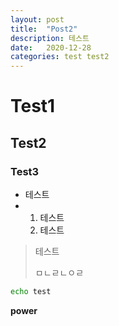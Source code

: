 ```yaml
---
layout: post
title:  "Post2"
description: 테스트
date:   2020-12-28
categories: test test2
---
```


# Test1

## Test2

### Test3

- 테스트
- 1. 테스트
  2. 테스트

> 테스트
>
> ㅁㄴㄹㄴㅇㄹ



```bash
echo test
```

**power**
